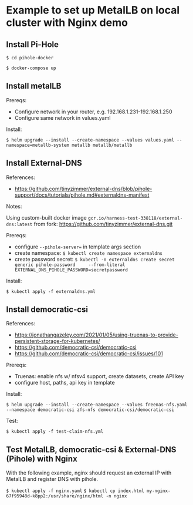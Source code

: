 # Example to set up MetalLB on local cluster with Nginx demo

## Install Pi-Hole

`$ cd pihole-docker`

`$ docker-compose up`

## Install metalLB

Prereqs: 
- Configure network in your router, e.g. 192.168.1.231-192.168.1.250 
- Configure same network in values.yaml

Install:

`$ helm upgrade --install --create-namespace --values values.yaml --namespace=metallb-system metallb metallb/metallb`

## Install External-DNS

References:
- https://github.com/tinyzimmer/external-dns/blob/pihole-support/docs/tutorials/pihole.md#externaldns-manifest

Notes:

Using custom-built docker image `gcr.io/harness-test-338118/external-dns:latest` from fork: https://github.com/tinyzimmer/external-dns.git

Prereqs:
- configure `--pihole-server=` in template args section
- create namespace: `$ kubectl create namespace externaldns`
- create password secret: `$ kubectl -n externaldns create secret generic pihole-password     --from-literal EXTERNAL_DNS_PIHOLE_PASSWORD=secretpassword`

Install: 

`$ kubectl apply -f externaldns.yml`

## Install democratic-csi

References: 
- https://jonathangazeley.com/2021/01/05/using-truenas-to-provide-persistent-storage-for-kubernetes/
- https://github.com/democratic-csi/democratic-csi
- https://github.com/democratic-csi/democratic-csi/issues/101

Prereqs:
- Truenas: enable nfs w/ nfsv4 support, create datasets, create API key
- configure host, paths, api key in template

Install:

`$ helm upgrade --install --create-namespace --values freenas-nfs.yaml --namespace democratic-csi zfs-nfs democratic-csi/democratic-csi`

Test: 

`$ kubectl apply -f test-claim-nfs.yml`

## Test MetalLB, democratic-csi & External-DNS (Pihole) with Nginx

With the following example, nginx should request an external IP with MetalLB and register DNS with pihole.

`$ kubectl apply -f nginx.yaml`
`$ kubectl cp index.html my-nginx-67f95948d-k8pp2:/usr/share/nginx/html -n nginx`